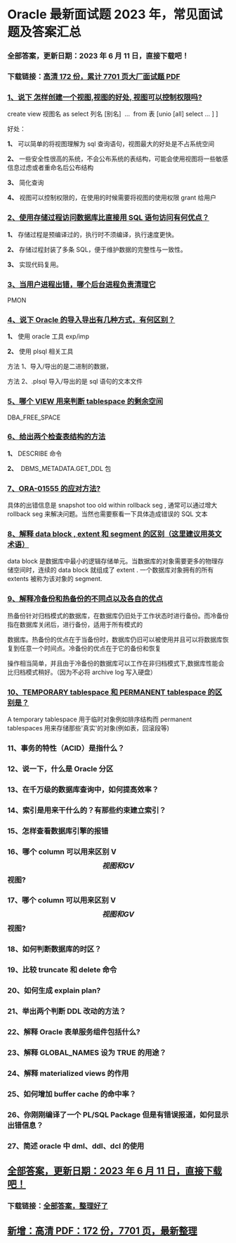 # Oracle 最新面试题 2023 年，常见面试题及答案汇总

### 全部答案，更新日期：2023 年 6 月 11 日，直接下载吧！

### 下载链接：[高清 172 份，累计 7701 页大厂面试题 PDF](https://gitlab.gaorta.com/devteam/learning-journey/study-materials-collection/-/tree/master/docs/index.md)

### [1、说下 怎样创建一个视图,视图的好处, 视图可以控制权限吗?](https://gitlab.gaorta.com/devteam/learning-journey/study-materials-collection/-/tree/master/docs/Oracle/Oracle最新面试题2021年，常见面试题及答案汇总.md#1说下-怎样创建一个视图,视图的好处,-视图可以控制权限吗)

create view 视图名 as select 列名 [别名]  …  from 表 [unio [all] select … ] ]

好处：

**1、** 可以简单的将视图理解为 sql 查询语句，视图最大的好处是不占系统空间

**2、** 一些安全性很高的系统，不会公布系统的表结构，可能会使用视图将一些敏感信息过虑或者重命名后公布结构

**3、** 简化查询

**4、** 视图可以控制权限的，在使用的时候需要将视图的使用权限 grant 给用户

### [2、使用存储过程访问数据库比直接用 SQL 语句访问有何优点？](https://gitlab.gaorta.com/devteam/learning-journey/study-materials-collection/-/tree/master/docs/Oracle/Oracle最新面试题2021年，常见面试题及答案汇总.md#2使用存储过程访问数据库比直接用sql语句访问有何优点)

**1、** 存储过程是预编译过的，执行时不须编译，执行速度更快。

**2、** 存储过程封装了多条 SQL，便于维护数据的完整性与一致性。

**3、** 实现代码复用。

### [3、当用户进程出错，哪个后台进程负责清理它](https://gitlab.gaorta.com/devteam/learning-journey/study-materials-collection/-/tree/master/docs/Oracle/Oracle最新面试题2021年，常见面试题及答案汇总.md#3当用户进程出错哪个后台进程负责清理它)

PMON

### [4、说下 Oracle 的导入导出有几种方式，有何区别？](https://gitlab.gaorta.com/devteam/learning-journey/study-materials-collection/-/tree/master/docs/Oracle/Oracle最新面试题2021年，常见面试题及答案汇总.md#4说下-oracle的导入导出有几种方式有何区别)

**1、** 使用 oracle 工具 exp/imp

**2、** 使用 plsql 相关工具

方法 1、导入/导出的是二进制的数据，

方法 2、.plsql 导入/导出的是 sql 语句的文本文件

### [5、哪个 VIEW 用来判断 tablespace 的剩余空间](https://gitlab.gaorta.com/devteam/learning-journey/study-materials-collection/-/tree/master/docs/Oracle/Oracle最新面试题2021年，常见面试题及答案汇总.md#5哪个view用来判断tablespace的剩余空间)

DBA_FREE_SPACE

### [6、给出两个检查表结构的方法](https://gitlab.gaorta.com/devteam/learning-journey/study-materials-collection/-/tree/master/docs/Oracle/Oracle最新面试题2021年，常见面试题及答案汇总.md#6给出两个检查表结构的方法)

**1、** DESCRIBE 命令

**2、**  DBMS_METADATA.GET_DDL 包

### [7、ORA-01555 的应对方法?](https://gitlab.gaorta.com/devteam/learning-journey/study-materials-collection/-/tree/master/docs/Oracle/Oracle最新面试题2021年，常见面试题及答案汇总.md#7ora-01555的应对方法)

具体的出错信息是 snapshot too old within rollback seg , 通常可以通过增大 rollback seg 来解决问题。当然也需要察看一下具体造成错误的 SQL 文本

### [8、解释 data block , extent 和 segment 的区别（这里建议用英文术语）](https://gitlab.gaorta.com/devteam/learning-journey/study-materials-collection/-/tree/master/docs/Oracle/Oracle最新面试题2021年，常见面试题及答案汇总.md#8解释data-block-,-extent-和-segment的区别这里建议用英文术语)

data block 是数据库中最小的逻辑存储单元。当数据库的对象需要更多的物理存储空间时，连续的 data block 就组成了 extent . 一个数据库对象拥有的所有 extents 被称为该对象的 segment.

### [9、解释冷备份和热备份的不同点以及各自的优点](https://gitlab.gaorta.com/devteam/learning-journey/study-materials-collection/-/tree/master/docs/Oracle/Oracle最新面试题2021年，常见面试题及答案汇总.md#9解释冷备份和热备份的不同点以及各自的优点)

热备份针对归档模式的数据库，在数据库仍旧处于工作状态时进行备份。而冷备份指在数据库关闭后，进行备份，适用于所有模式的

数据库。热备份的优点在于当备份时，数据库仍旧可以被使用并且可以将数据库恢复到任意一个时间点。冷备份的优点在于它的备份和恢复

操作相当简单，并且由于冷备份的数据库可以工作在非归档模式下,数据库性能会比归档模式稍好。（因为不必将 archive log 写入硬盘）

### [10、TEMPORARY tablespace 和 PERMANENT tablespace 的区别是？](https://gitlab.gaorta.com/devteam/learning-journey/study-materials-collection/-/tree/master/docs/Oracle/Oracle最新面试题2021年，常见面试题及答案汇总.md#10temporary-tablespace和permanent-tablespace-的区别是)

A temporary tablespace 用于临时对象例如排序结构而 permanent tablespaces 用来存储那些'真实'的对象(例如表，回滚段等)

### 11、事务的特性（ACID）是指什么？

### 12、说一下，什么是 Oracle 分区

### 13、在千万级的数据库查询中，如何提高效率？

### 14、索引是用来干什么的？有那些约束建立索引？

### 15、怎样查看数据库引擎的报错

### 16、哪个 column 可以用来区别 V$$视图和GV$$视图?

### 17、哪个 column 可以用来区别 V$$视图和GV$$视图?

### 18、如何判断数据库的时区？

### 19、比较 truncate 和 delete 命令

### 20、如何生成 explain plan?

### 21、举出两个判断 DDL 改动的方法？

### 22、解释 Oracle 表单服务组件包括什么?

### 23、解释 GLOBAL_NAMES 设为 TRUE 的用途？

### 24、解释 materialized views 的作用

### 25、如何增加 buffer cache 的命中率？

### 26、你刚刚编译了一个 PL/SQL Package 但是有错误报道，如何显示出错信息？

### 27、简述 oracle 中 dml、ddl、dcl 的使用

## [全部答案，更新日期：2023 年 6 月 11 日，直接下载吧！](https://gitlab.gaorta.com/devteam/learning-journey/study-materials-collection/-/tree/master/docs/daan.md)

### 下载链接：[全部答案，整理好了](https://gitlab.gaorta.com/devteam/learning-journey/study-materials-collection/-/tree/master/docs/daan.md)

## [新增：高清 PDF：172 份，7701 页，最新整理](https://gitlab.gaorta.com/devteam/learning-journey/study-materials-collection/-/tree/master/docs/daan.md)
